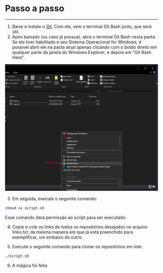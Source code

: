 # Passo a passo
---
1. Baixe e instale o [Git](https://git-scm.com/). Com ele, vem o terminal Git Bash junto, que será útil.
2. Após baixado (ou caso já possua), abra o terminal Git Bash nesta pasta. Se ele tiver habilitado e seu Sistema Operacional for Windows, é possível abrir ele na pasta atual apenas clicando com o botão direito em qualquer parte da janela do Windows Explorer, e depois em "Git Bash Here".
<img src="https://github.com/thalesAlves758/clone-multiple-repo/blob/main/img/exemplo.png?raw=true" style="width: 600px" />

3. Em seguida, execute o seguinte comando:
```bash
chmod +x script.sh
```
Esse comando dará permissão ao script para ser executado.

4. Copie e cole os links de todos os repositórios desejados no arquivo links.txt, da mesma maneira em que já está preenchido para exemplificar, um embaixo do outro.
 
5. Execute o seguinte comando para clonar os repositórios em lote:
```bash
./script.sh
```

6. A mágica foi feita
